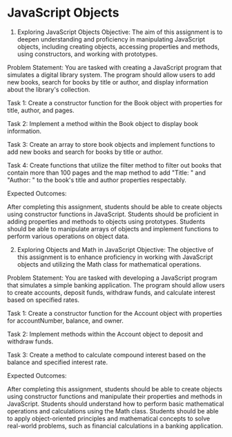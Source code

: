 JavaScript Objects
==============================================================================================================================
1. Exploring JavaScript Objects
Objective: The aim of this assignment is to deepen understanding and proficiency in manipulating JavaScript objects, including creating objects, accessing properties and methods, using constructors, and working with prototypes.

Problem Statement: You are tasked with creating a JavaScript program that simulates a digital library system. The program should allow users to add new books, search for books by title or author, and display information about the library's collection.

Task 1: Create a constructor function for the Book object with properties for title, author, and pages.

Task 2: Implement a method within the Book object to display book information.

Task 3: Create an array to store book objects and implement functions to add new books and search for books by title or author.

Task 4: Create functions that utilize the filter method to filter out books that contain more than 100 pages and the map method to add "Title: " and "Author: " to the book's title and author properties respectably.

Expected Outcomes:

After completing this assignment, students should be able to create objects using constructor functions in JavaScript.
Students should be proficient in adding properties and methods to objects using prototypes.
Students should be able to manipulate arrays of objects and implement functions to perform various operations on object data.

2. Exploring Objects and Math in JavaScript
Objective: The objective of this assignment is to enhance proficiency in working with JavaScript objects and utilizing the Math class for mathematical operations.

Problem Statement: You are tasked with developing a JavaScript program that simulates a simple banking application. The program should allow users to create accounts, deposit funds, withdraw funds, and calculate interest based on specified rates.

Task 1: Create a constructor function for the Account object with properties for accountNumber, balance, and owner.

Task 2: Implement methods within the Account object to deposit and withdraw funds.

Task 3: Create a method to calculate compound interest based on the balance and specified interest rate.

Expected Outcomes:

After completing this assignment, students should be able to create objects using constructor functions and manipulate their properties and methods in JavaScript.
Students should understand how to perform basic mathematical operations and calculations using the Math class.
Students should be able to apply object-oriented principles and mathematical concepts to solve real-world problems, such as financial calculations in a banking application.